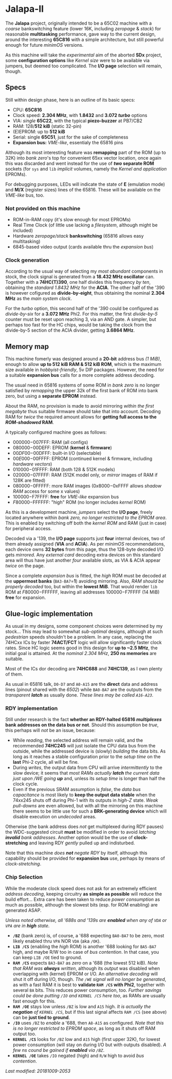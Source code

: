 # Jalapa-II

The **Jalapa** project, originally intended to be a 65C02 machine with a *coarse*
bankswitching feature (lower 16K, including *zeropage* & *stack*) for reasonable
**multitasking** performance, gave way to the current design, around the interesting
**65C816** with a simple architecture, but still powerful enough for future *minimOS*
versions.

As this machine will take the *experimental* aim of the aborted **SDx** project,
some **configuration options**  like *Kernel size* were to be available via
jumpers, but deemed too complicated. The **I/O page** selection will remain, though.

## Specs

Still within design phase, here is an outline of its basic specs:

- CPU: **65C816**
- Clock speed: **2.304 MHz**, with **1.8432** and **3.072 *turbo*** options
- VIA: *single* **65C22**, with the typical **piezo-buzzer** at PB7/CB2
- RAM: 128/**512 kiB** (static 32-pin)
- (E)EPROM: up to **512 kiB**
- Serial: single **65C51**, just for the sake of completeness
- **Expansion bus:** *VME-like*, essentialy the 65816 pins

Although its most interesting feature was **remapping** part of the ROM (up to 32K) 
into *bank zero*'s top for convenient 65xx vector location, once again this was
discarded and went instead for the use of ***two* separate ROM** sockets
(for `sys` and `lib` *implicit* volumes, namely the *Kernel and application* EPROMs).

For debugging purposes, LEDs will indicate the state of **E** (emulation mode)
and **M/X** (register sizes) lines of the 65816. These will be available on the
*VME-like* bus, too.

### Not provided on this machine

- ROM-in-RAM copy (it's slow enough for most EPROMs)
- Real Time Clock (of little use lacking a *filesystem*, although might be included)
- Hardware *zeropage/stack* **bankswitching** (65816 allows easy multitasking)
- 6845-based video output (cards available thru the *expansion bus*)

### Clock generation

According to the usual way of selecting my *most abundant* components in stock,
the clock signal is generated from a **18.432 MHz oscillator** can. Together with
a **74HC(T)390**, one half divides this frequency *by ten*, obtaining the
*standard 1.8432 MHz* for the **ACIA**. The other half of the '390 is however
cofigured as **divide-by-eight**, thus obtaining the nominal **2.304 MHz** as
the *main system clock*.

For the *turbo* option, this second half of the '390 could be configured as
*divide-by-six* for a **3.072 MHz** Phi2. For this matter, the first *divide-by-5*
counter must be reset upon reaching 3, via an AND gate. A simpler, but perhaps
too fast for the HC chips, would be taking the clock from the divide-by-5 section
of the ACIA divider, getting **3.6864 MHz**.

## Memory map

This machine fomerly was designed around a  **20-bit** address bus *(1 MiB)*,
enough to allow **up to 512 kiB RAM & 512 kiB ROM**, which is the maximum size
available in *hobbyist-friendly*, 5v DIP packages. However, the need for a suitable
**expansion bus** calls for a more complete address decoding.

The usual need in 65816 systems of some ROM in *bank zero* is no longer satisfied
by *remapping* the upper 32k of the first bank of ROM into bank zero, but using a
**separate EPROM** instead.

About the RAM, no provision is made to avoid mirroring *within the first
megabyte* thus suitable firmware should take that into account. Decoding RAM
for *twice* the required amount allows for **getting full access to the
*ROM-shadowed* RAM**.

A typically configured machine goes as follows:

- $000000-$007FFF: RAM (all configs)
- $080000-$00DEFF: EPROM (**kernel** & **firmware**)
- $00DF00-$00DFFF: built-in I/O (selectable)
- $00E000-$00FFFF: EPROM (continued kernel & firmware, including *hardware vectors*)
- $010000-$01FFFF: RAM (both 128 & 512K models)
- $020000-$07FFFF: RAM (512K model only, or *mirror* images of RAM if 128K are fitted)
- $080000-$0FFFFF: more RAM images ($0x8000-$0xFFFF allows *shadow RAM* access for some
x values)
- $100000-$F7FFFF: **free** for *VME-like* expansion bus
- $F80000-$FFFFFF: "high" ROM (no longer includes *kernel* ROM)

As this is a development machine, *jumpers* select the **I/O page**,
freely located anywhere within *bank zero, no longer restricted to the
EPROM area*. This is enabled by switching off both the *kernel ROM*
and RAM (just in case) for peripheral access.

Decoded via a '139, the **I/O page** supports just **four** internal devices,
two of them already assigned (**VIA** and **ACIA**). As per *minimOS* recommendations,
each device owns **32 bytes** from this page, thus the 128-byte decoded I/O gets
*mirrored*. Any *external card* decoding extra devices on this standard area will thus
have just another *four* available slots, as VIA & ACIA appear *twice* on the page.

Since a complete *expansion bus* is fitted, the *high* ROM must be decoded at the
**uppermost banks** (`BA3-BA7`=**1**) avoiding mirroring.
Also, *RAM should be properly decoded* too, but within the **lowest MiB**.
That would render `lib` ROM at $F80000-$FFFFFF, leaving all addresses
$100000-$F7FFFF (14 MiB) **free** for expansion.
 
## Glue-logic implementation

As usual in my designs, some component choices were determined by my stock... This may
lead to somewhat *sub-optimal* designs, although at such *pedestrian* speeds shouldn't
be a problem. In any case, replacing the 74HCxx ICs by faster **74ACT/FCT** logic will
allow significantly faster clock rates. Since HC logic seems good in this design for
**up to ~2.5 MHz**, the initial goal is attained. At the *nominal 2.304 MHz*,
**250 ns memories** are suitable.

Most of the ICs dor decoding are **74HC688** and **74HC139**, as I own plenty of them.

As usual in 65816 talk, `D0-D7` and `A0-A15` are the **direct** data and address 
lines (pinout shared with the *6502*) while `BA0-BA7` are the outputs from the
*transparent **latch*** as usually done. *These lines may be called `A16-A23`*.

### RDY implementation

Still under research is the fact **whether an RDY-halted 65816 *multiplexes* bank
addresses on the data bus or not**. Should this assumption be *true*, this perhaps will
*not* be an issue, because:

- While *reading*, the selected address will remain valid, and the recommended **74HC245**
will just isolate the CPU data bus from the outside, while the addressed device is
(slowly) *building* the data bits. As long as it reaches a stable configuration prior
to the *setup time* on the **last** Phi-2 cycle, all will be fine.
- During *writes*, the output data from CPU will arrive *intermittently* to the slow
device; it seems that *most RAMs actually **latch** the current data just upon /WE going
**up*** and, unless its *setup time* is longer than half the clock cycle.
- Even if the previous SRAM assumption is *false*, the *data bus capacitance* is most
likely to **keep the output data stable** when the 74xx245 shuts off during Phi-1 with
its outputs in *high-Z* state. *Weak pull-downs* are even allowed, but with all the
mirroring on this machine there seems to be little use for such a **BRK-generating
device** which will disable execution on *undecoded* areas.

Otherwise (the bank address does *not* get multiplexed during RDY pauses) the
WDC-suggested circuit **must** be modified in order to avoid *latching **invalid** bank
addresses*. Another option would be the use of **clock-stretching** and leaving RDY
*gently* pulled up and indisturbed.

Note that this machine *does **not** negate RDY* by itself, although this capability
should be provided for **expansion bus** use, perhaps by means of *clock-stretching*.

### Chip Selection

While the moderate clock speed does not ask for an extremely efficient *address
decoding*, keeping circuitry **as simple as possible** will reduce the build effort...
Extra care has been taken to reduce *power consumption* as much as possible, although
the slowest bits (esp. for ROM enabling) are generated ASAP.

*Unless noted otherwise, all '688s and '139s are **enabled** when any of `VDA` or `VPA`
are in **high** state.*

- **`/BZ`** (bank zero) is, of course, a '688 expecting `BA0-BA7` to be zero,
most likely enabled thru `VPA` NOR `VDA` (aka `/OK`).
- **`LIB /CS`** (enabling the *high* ROM) is another '688 looking for `BA5-BA7`
high, and maybe R/W too in case of *bus contention*. In that case, you can keep
`LIB /OE` tied to ground.
- **`RAM /CS`** expects `BA3-BA7` as *zero* on a '688 (the lowest 512 kiB).
*Note that RAM was **always** written*, although its *output* was disabled when
overlapping with (kernel) EPROM or I/O. An *alternative decoding* will shut it off
during I/O, though. *The `/WE` signal will no longer be generated*,
as with a fast RAM it is best to **validate `RAM /CS` with Phi2**, together with 
several `BA` bits. This reduces power consumption, too. *Further savings could be done
putting `/IO` and `KERNEL /CS` here too*, as RAMs are usually fast enough for this.
- **`RAM /OE`** stays low unless `/BZ` is low and `A15` high. *It is actually
the **negation** of `KERNEL /CS`*, but if this last signal affects `RAM /CS`
(see above) can be **just tied to ground**.
- **`/IO`** uses `/BZ` to *enable* a '688, then `A8-A15` as configured. *Note that
this is no longer restricted to EPROM space*, as long as it shuts off RAM output too.
- **`KERNEL /CS`** looks for `/BZ` low and `A15` high (first upper 32K), for lowest
power consumption (will stay on during I/O but with outputs disabled). *A few ns
cound be gained if **enabled** via `/BZ`*. 
- **`KERNEL /OE`** takes `/IO` negated (high) and `R/W` high to avoid
*bus contention*.

*Last modified: 20181009-2053*
